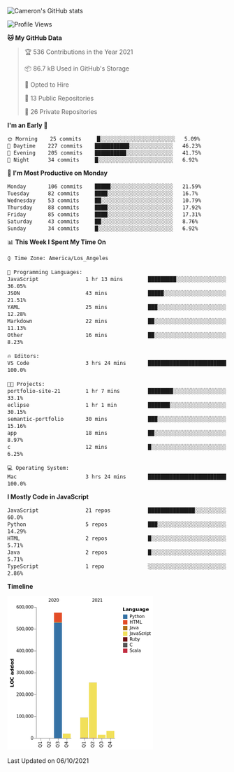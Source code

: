 ![Cameron's GitHub stats](https://github-readme-stats.vercel.app/api?username=gouldcs&show_icons=true&theme=great-gatsby&show_icons=true&count_private=true)


<!--START_SECTION:waka-->
![Profile Views](http://img.shields.io/badge/Profile%20Views-2-blue)

**🐱 My GitHub Data** 

> 🏆 536 Contributions in the Year 2021
 > 
> 📦 86.7 kB Used in GitHub's Storage 
 > 
> 💼 Opted to Hire
 > 
> 📜 13 Public Repositories 
 > 
> 🔑 26 Private Repositories  
 > 
**I'm an Early 🐤** 

```text
🌞 Morning    25 commits     █░░░░░░░░░░░░░░░░░░░░░░░░   5.09% 
🌆 Daytime    227 commits    ███████████░░░░░░░░░░░░░░   46.23% 
🌃 Evening    205 commits    ██████████░░░░░░░░░░░░░░░   41.75% 
🌙 Night      34 commits     █░░░░░░░░░░░░░░░░░░░░░░░░   6.92%

```
📅 **I'm Most Productive on Monday** 

```text
Monday       106 commits    █████░░░░░░░░░░░░░░░░░░░░   21.59% 
Tuesday      82 commits     ████░░░░░░░░░░░░░░░░░░░░░   16.7% 
Wednesday    53 commits     ██░░░░░░░░░░░░░░░░░░░░░░░   10.79% 
Thursday     88 commits     ████░░░░░░░░░░░░░░░░░░░░░   17.92% 
Friday       85 commits     ████░░░░░░░░░░░░░░░░░░░░░   17.31% 
Saturday     43 commits     ██░░░░░░░░░░░░░░░░░░░░░░░   8.76% 
Sunday       34 commits     █░░░░░░░░░░░░░░░░░░░░░░░░   6.92%

```


📊 **This Week I Spent My Time On** 

```text
⌚︎ Time Zone: America/Los_Angeles

💬 Programming Languages: 
JavaScript               1 hr 13 mins        █████████░░░░░░░░░░░░░░░░   36.05% 
JSON                     43 mins             █████░░░░░░░░░░░░░░░░░░░░   21.51% 
YAML                     25 mins             ███░░░░░░░░░░░░░░░░░░░░░░   12.28% 
Markdown                 22 mins             ██░░░░░░░░░░░░░░░░░░░░░░░   11.13% 
Other                    16 mins             ██░░░░░░░░░░░░░░░░░░░░░░░   8.23%

🔥 Editors: 
VS Code                  3 hrs 24 mins       █████████████████████████   100.0%

🐱‍💻 Projects: 
portfolio-site-21        1 hr 7 mins         ████████░░░░░░░░░░░░░░░░░   33.1% 
eclipse                  1 hr 1 min          ███████░░░░░░░░░░░░░░░░░░   30.15% 
semantic-portfolio       30 mins             ███░░░░░░░░░░░░░░░░░░░░░░   15.16% 
app                      18 mins             ██░░░░░░░░░░░░░░░░░░░░░░░   8.97% 
c                        12 mins             █░░░░░░░░░░░░░░░░░░░░░░░░   6.25%

💻 Operating System: 
Mac                      3 hrs 24 mins       █████████████████████████   100.0%

```

**I Mostly Code in JavaScript** 

```text
JavaScript               21 repos            ███████████████░░░░░░░░░░   60.0% 
Python                   5 repos             ███░░░░░░░░░░░░░░░░░░░░░░   14.29% 
HTML                     2 repos             █░░░░░░░░░░░░░░░░░░░░░░░░   5.71% 
Java                     2 repos             █░░░░░░░░░░░░░░░░░░░░░░░░   5.71% 
TypeScript               1 repo              ░░░░░░░░░░░░░░░░░░░░░░░░░   2.86%

```


**Timeline**

![Chart not found](https://raw.githubusercontent.com/gouldcs/gouldcs/main/charts/bar_graph.png) 


 Last Updated on 06/10/2021
<!--END_SECTION:waka-->

<!--
**gouldcs/gouldcs** is a ✨ _special_ ✨ repository because its `README.md` (this file) appears on your GitHub profile.

Here are some ideas to get you started:

- 🔭 I’m currently working on ...
- 🌱 I’m currently learning ...
- 👯 I’m looking to collaborate on ...
- 🤔 I’m looking for help with ...
- 💬 Ask me about ...
- 📫 How to reach me: ...
- 😄 Pronouns: ...
- ⚡ Fun fact: ...
-->
